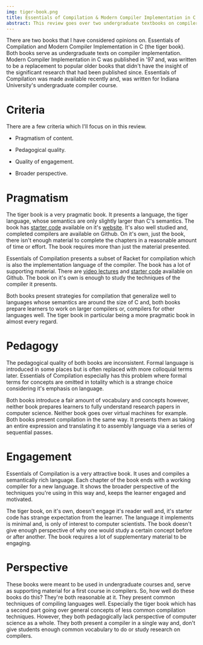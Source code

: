 ```yaml
---
img: tiger-book.png
title: Essentials of Compilation & Modern Compiler Implementation in C
abstract: This review goes over two undergraduate textbooks on compilers that have been used autodidactically. The books are shown compared to each other, in the context of their supplementary material, and in of themselves.
---
```


There are two books that I have considered opinions on. Essentials of Compilation and Modern Compiler Implementation in C (the tiger book). Both books serve as undergraduate texts on compiler implementation. Modern Compiler Implementation in C was published in '97 and, was written to be a replacement to popular older books that didn't have the insight of the significant research that had been published since. Essentials of Compilation was made available recently and, was written for Indiana University's undergraduate compiler course.


# Criteria

There are a few criteria which I'll focus on in this review.

* Pragmatism of content.

* Pedagogical quality.

* Quality of engagement.

* Broader perspective.


# Pragmatism

The tiger book is a very pragmatic book. It presents a language, the tiger language, whose semantics are only slightly larger than C's semantics. The book has [starter code](https://www.cs.princeton.edu/~appel/modern/c/project.html) available on it's [website](https://www.cs.princeton.edu/~appel/modern/c/). It's also well studied and, completed compilers are available on Github. On it's own, just the book, there isn't enough material to complete the chapters in a reasonable amount of time or effort. The book requires more than just the material presented.

Essentials of Compilation presents a subset of Racket for compilation which is also the implementation language of the compiler. The book has a lot of supporting material. There are [video lectures](https://iucompilercourse.github.io/IU-P423-P523-E313-E513-Fall-2020/) and [starter code](https://github.com/IUCompilerCourse/public-student-support-code) available on Github. The book on it's own is enough to study the techniques of the compiler it presents.

Both books present strategies for compilation that generalize well to languages whose semantics are around the size of C and, both books prepare learners to work on larger compilers or, compilers for other languages well. The tiger book in particular being a more pragmatic book in almost every regard.


# Pedagogy

The pedagogical quality of both books are inconsistent. Formal language is introduced in some places but is often replaced with more colloquial terms later. Essentials of Compilation especially has this problem where formal terms for concepts are omitted in totality which is a strange choice considering it's emphasis on language.

Both books introduce a fair amount of vocabulary and concepts however, neither book prepares learners to fully understand research papers in computer science. Neither book goes over virtual machines for example. Both books present compilation in the same way. It presents them as taking an entire expression and translating it to assembly language via a series of sequential passes.


# Engagement

Essentials of Compilation is a very attractive book. It uses and compiles a semantically rich language. Each chapter of the book ends with a working compiler for a new language. It shows the broader perspective of the techniques you're using in this way and, keeps the learner engaged and motivated.

The tiger book, on it's own, doesn't engage it's reader well and, it's starter code has strange expectation from the learner. The language it implements is minimal and, is only of interest to computer scientists. The book doesn't give enough perspective of why one would study a certain concept before or after another. The book requires a lot of supplementary material to be engaging.


# Perspective

These books were meant to be used in undergraduate courses and, serve as supporting material for a first course in compilers. So, how well do these books do this? They're both reasonable at it. They present common techniques of compiling languages well. Especially the tiger book which has a second part going over general concepts of less common compilation techniques. However, they both pedagogically lack perspective of computer science as a whole. They both present a compiler in a single way and, don't give students enough common vocabulary to do or study research on compilers.
